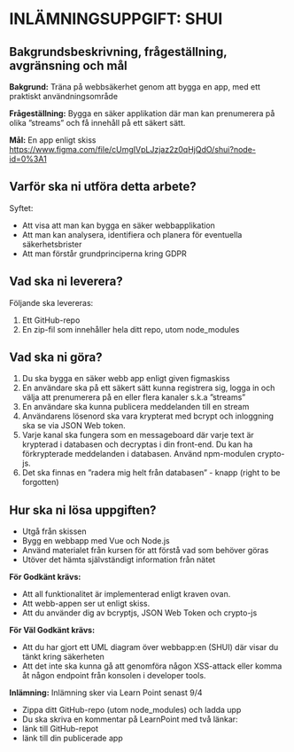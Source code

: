 # INLÄMNINGSUPPGIFT: SHUI

## Bakgrundsbeskrivning, frågeställning, avgränsning och mål

**Bakgrund:** Träna på webbsäkerhet genom att bygga en app, med ett
praktiskt användningsområde

**Frågeställning:** Bygga en säker applikation där man kan prenumerera på
olika ”streams” och få innehåll på ett säkert sätt.

**Mål:** En app enligt skiss
https://www.figma.com/file/cUmgIVpLJzjaz2z0qHjQdO/shui?node-id=0%3A1

## Varför ska ni utföra detta arbete?
Syftet: 

* Att visa att man kan bygga en säker webbapplikation
* Att man kan analysera, identifiera och planera för eventuella säkerhetsbrister
* Att man förstår grundprinciperna kring GDPR

## Vad ska ni leverera?

Följande ska levereras: 

1. Ett GitHub-repo
2. En zip-fil som innehåller hela ditt repo, utom node_modules

## Vad ska ni göra?
1. Du ska bygga en säker webb app enligt given figmaskiss
2. En användare ska på ett säkert sätt kunna registrera sig, logga in och välja
att prenumerera på en eller flera kanaler s.k.a ”streams”
3. En användare ska kunna publicera meddelanden till en stream
4. Användarens lösenord ska vara krypterat med bcrypt och inloggning ska se
via JSON Web token.
5. Varje kanal ska fungera som en messageboard där varje text är krypterad i
databasen och decryptas i din front-end. Du kan ha förkrypterade
meddelanden i databasen. Använd npm-modulen crypto-js.
6. Det ska finnas en ”radera mig helt från databasen” - knapp (right to be
forgotten)
 

## Hur ska ni lösa uppgiften?
* Utgå från skissen
* Bygg en webbapp med Vue och Node.js
* Använd materialet från kursen för att förstå vad som behöver göras
* Utöver det hämta självständigt information från nätet

**För Godkänt krävs:**
* Att all funktionalitet är implementerad enligt kraven ovan.
* Att webb-appen ser ut enligt skiss.
* Att du använder dig av bcryptjs, JSON Web Token och crypto-js

**För Väl Godkänt krävs:**
* Att du har gjort ett UML diagram över webbapp:en (SHUI) där visar du tänkt kring säkerheten
* Att det inte ska kunna gå att genomföra någon XSS-attack eller komma åt någon
endpoint från konsolen i developer tools.

**Inlämning:**
Inlämning sker via Learn Point senast 9/4
* Zippa ditt GitHub-repo (utom node_modules) och ladda upp
* Du ska skriva en kommentar på LearnPoint med två länkar:
* länk till GitHub-repot
* länk till din publicerade app
